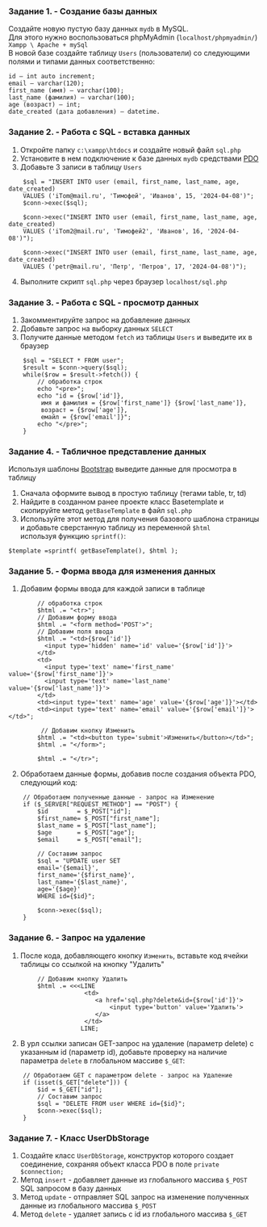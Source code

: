 ### Задание 1. - Создание базы данных

Создайте новую пустую базу данных `mydb` в MySQL.  
Для этого нужно воспользоваться phpMyAdmin (`localhost/phpmyadmin/`)  
`Xampp \ Apache + mySql`  
В новой базе создайте таблицу `Users` (пользователи) со следующими полями и типами данных соответственно:
```
id — int auto increment;
email — varchar(120);
first_name (имя) — varchar(100); 
last_name (фамилия) — varchar(100); 
age (возраст) — int; 
date_created (дата добавления) — datetime.
```

### Задание 2. - Работа с SQL - вставка данных

1. Откройте папку `c:\xampp\htdocs` и создайте новый файл `sql.php`
2. Установите в нем подключение к базе данных `mydb` средствами [PDO](https://www.php.net/manual/ru/book.pdo.php)  
3. Добавьте 3 записи в таблицу `Users`
```
    $sql = "INSERT INTO user (email, first_name, last_name, age, date_created)
    VALUES ('iTom@mail.ru', 'Тимофей', 'Иванов', 15, '2024-04-08')";
    $conn->exec($sql);

    $conn->exec("INSERT INTO user (email, first_name, last_name, age, date_created)
    VALUES ('iTom2@mail.ru', 'Тимофей2', 'Иванов', 16, '2024-04-08')");

    $conn->exec("INSERT INTO user (email, first_name, last_name, age, date_created)
    VALUES ('petr@mail.ru', 'Петр', 'Петров', 17, '2024-04-08')");
```
4. Выполните скрипт `sql.php` через браузер `localhost/sql.php`

### Задание 3. - Работа с SQL - просмотр данных

1. Закомментируйте запрос на добавление данных
2. Добавьте запрос на выборку данных `SELECT`
3. Получите данные методом `fetch` из таблицы `Users` и выведите их в браузер
```
    $sql = "SELECT * FROM user";
    $result = $conn->query($sql);
    while($row = $result->fetch()) {
        // обработка строк
        echo "<pre>";
        echo "id = {$row['id']}, 
         имя и фамилия = {$row['first_name']} {$row['last_name']}, 
         возраст = {$row['age']}, 
         емайл = {$row['email']}";
        echo "</pre>";
    }
```
   
### Задание 4. - Табличное представление данных

Используя шаблоны [Bootstrap](https://getbootstrap.com) выведите данные для просмотра в таблицу  
1. Сначала оформите вывод в простую таблицу (тегами table, tr, td)
2. Найдите в созданном ранее проекте класс Basetemplate и скопируйте метод `getBaseTemplate` в файл `sql.php`
3. Используйте этот метод для получения базового шаблона страницы и добавьте сверстанную таблицу из переменной `$html`  
используя функцию `sprintf()`:
```
$template =sprintf( getBaseTemplate(), $html );
```

### Задание 5. - Форма ввода для изменения данных

1. Добавим формы ввода для каждой записи в таблице
```
        // обработка строк
        $html .= "<tr>";
        // Добавим форму ввода
        $html .= "<form method='POST'>";
        // Добавим поля ввода
        $html .= "<td>{$row['id']}
          <input type='hidden' name='id' value='{$row['id']}'>
        </td> 
        <td>
          <input type='text' name='first_name' value='{$row['first_name']}'>
          <input type='text' name='last_name' value='{$row['last_name']}'>
        </td>
        <td><input type='text' name='age' value='{$row['age']}'></td>
        <td><input type='text' name='email' value='{$row['email']}'></td>";
        
         // Добавим кнопку Изменить
        $html .= "<td><button type='submit'>Изменить</button></td>";
        $html .= "</form>";
        
        $html .= "</tr>";
```
2. Обработаем данные формы, добавив после создания объекта PDO, следующий код:
```
    // Обработаем полученные данные - запрос на Изменение
    if ($_SERVER["REQUEST_METHOD"] == "POST") {
        $id        = $_POST["id"];
        $first_name= $_POST["first_name"];
        $last_name = $_POST["last_name"];
        $age       = $_POST["age"];
        $email     = $_POST["email"];
    
        // Составим запрос
        $sql = "UPDATE user SET 
        email='{$email}', 
        first_name='{$first_name}',
        last_name='{$last_name}', 
        age='{$age}'
        WHERE id={$id}";
    
        $conn->exec($sql);
    }
```

### Задание 6. - Запрос на удаление

1. После кода, добавляющего кнопку `Изменить`, вставьте код ячейки таблицы со ссылкой на кнопку "Удалить"
```
        // Добавим кнопку Удалить
        $html .= <<<LINE
                     <td>
                        <a href='sql.php?delete&id={$row['id']}'>
                            <input type='button' value='Удалить'>
                        </a>
                     </td>
                    LINE;
```
2. В урл ссылки записан GET-запрос на удаление (параметр delete) с указанным id (параметр id),
добавьте проверку на наличие параметра `delete` в глобальном массиве `$_GET`:
```
    // Обработаем GET с параметром delete - запрос на Удаление
    if (isset($_GET["delete"])) {
        $id = $_GET["id"];
        // Составим запрос
        $sql = "DELETE FROM user WHERE id={$id}";
        $conn->exec($sql);
    }   
```

### Задание 7. - Класс UserDbStorage

1. Создайте класс `UserDbStorage`, конструктор которого создает соединение, сохраняя объект класса PDO в поле `private $connection;`
2. Метод `insert` - добавляет данные из глобального массива `$_POST` SQL запросом в базу данных
3. Метод `update` - отправляет SQL запрос на изменение полученных данные из глобального массива `$_POST`
4. Метод `delete` - удаляет запись с id из глобального массива `$_GET`
